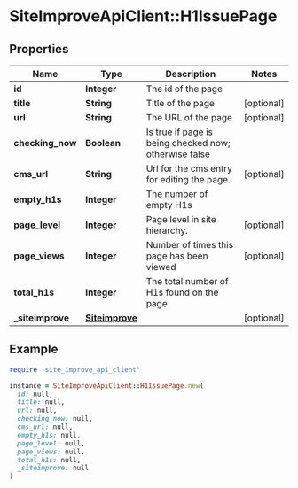 # SiteImproveApiClient::H1IssuePage

## Properties

| Name | Type | Description | Notes |
| ---- | ---- | ----------- | ----- |
| **id** | **Integer** | The id of the page |  |
| **title** | **String** | Title of the page | [optional] |
| **url** | **String** | The URL of the page | [optional] |
| **checking_now** | **Boolean** | Is true if page is being checked now; otherwise false |  |
| **cms_url** | **String** | Url for the cms entry for editing the page. | [optional] |
| **empty_h1s** | **Integer** | The number of empty H1s |  |
| **page_level** | **Integer** | Page level in site hierarchy. | [optional] |
| **page_views** | **Integer** | Number of times this page has been viewed | [optional] |
| **total_h1s** | **Integer** | The total number of H1s found on the page |  |
| **_siteimprove** | [**Siteimprove**](Siteimprove.md) |  | [optional] |

## Example

```ruby
require 'site_improve_api_client'

instance = SiteImproveApiClient::H1IssuePage.new(
  id: null,
  title: null,
  url: null,
  checking_now: null,
  cms_url: null,
  empty_h1s: null,
  page_level: null,
  page_views: null,
  total_h1s: null,
  _siteimprove: null
)
```

